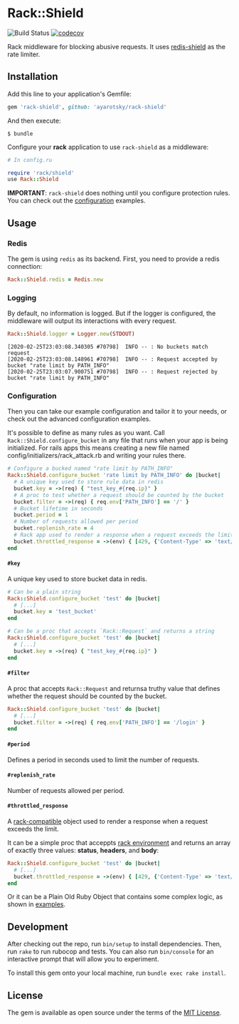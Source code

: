 # Rack::Shield

![Build Status](https://github.com/ayarotsky/rack-shield/actions/workflows/code_review.yml/badge.svg?branch=main) [![codecov](https://codecov.io/gh/ayarotsky/rack-shield/branch/main/graph/badge.svg?token=X765RW7E2T)](https://codecov.io/gh/ayarotsky/rack-shield)

Rack middleware for blocking abusive requests.
It uses [redis-shield](https://github.com/ayarotsky/redis-shield) as the rate limiter.

## Installation

Add this line to your application's Gemfile:

```ruby
gem 'rack-shield', github: 'ayarotsky/rack-shield'
```

And then execute:

    $ bundle

Configure your __rack__ application to use `rack-shield` as a middleware:

```ruby
# In config.ru

require 'rack/shield'
use Rack::Shield
```

__IMPORTANT__: `rack-shield` does nothing until you configure protection rules.
You can check out the
[configuration](https://github.com/ayarotsky/rack-shield/blob/master/examples/config.ru)
examples.

## Usage

### Redis

The gem is using `redis` as its backend. First, you need to provide a redis connection:

```ruby
Rack::Shield.redis = Redis.new
```

### Logging

By default, no information is logged. But if the logger is configured, the middleware will
output its interactions with every request.

```ruby
Rack::Shield.logger = Logger.new(STDOUT)
```

    [2020-02-25T23:03:08.340305 #70798]  INFO -- : No buckets match request
    [2020-02-25T23:03:08.148961 #70798]  INFO -- : Request accepted by bucket "rate limit by PATH_INFO"
    [2020-02-25T23:03:07.900751 #70798]  INFO -- : Request rejected by bucket "rate limit by PATH_INFO"

### Configuration

Then you can take our example configuration and tailor it to your needs, or check out the advanced configuration examples.

It's possible to define as many rules as you want. Call `Rack::Shield.configure_bucket` in any file that runs when your app is being initialized. For rails apps this means creating a new file named config/initializers/rack_attack.rb and writing your rules there.

```ruby
# Configure a bucked named "rate limit by PATH_INFO"
Rack::Shield.configure_bucket 'rate limit by PATH_INFO' do |bucket|
  # A unique key used to store rule data in redis
  bucket.key = ->(req) { "test_key_#{req.ip}" }
  # A proc to test whether a request should be counted by the bucket
  bucket.filter = ->(req) { req.env['PATH_INFO'] == '/' }
  # Bucket lifetime in seconds
  bucket.period = 1
  # Number of requests allowed per period
  bucket.replenish_rate = 4
  # Rack app used to render a response when a request exceeds the limit
  bucket.throttled_response = ->(env) { [429, {'Content-Type' => 'text/plain'}, ['Too Many Requests']] }
end
```

#### `#key`

A unique key used to store bucket data in redis.

```ruby
# Can be a plain string
Rack::Shield.configure_bucket 'test' do |bucket|
  # [...]
  bucket.key = 'test_bucket'
end

# Can be a proc that accepts `Rack::Request` and returns a string
Rack::Shield.configure_bucket 'test' do |bucket|
  # [...]
  bucket.key = ->(req) { "test_key_#{req.ip}" }
end
```

#### `#filter`

A proc that accepts `Rack::Request` and returnsa truthy value that defines whether the request should
be counted by the bucket.

```ruby
Rack::Shield.configure_bucket 'test' do |bucket|
  # [...]
  bucket.filter = ->(req) { req.env['PATH_INFO'] == '/login' }
end
```

#### `#period`

Defines a period in seconds used to limit the number of requests.

#### `#replenish_rate`

Number of requests allowed per period.

#### `#throttled_response`

A [rack-compatible](https://rack.github.io) object used to render a response when a
request exceeds the limit.

It can be a simple proc that acceppts
[rack environment](https://rubydoc.info/github/rack/rack/master/file/SPEC) and returns
an array of exactly three values: **status**, **headers**, and **body**:

```ruby
Rack::Shield.configure_bucket 'test' do |bucket|
  # [...]
  bucket.throttled_response = ->(env) { [429, {'Content-Type' => 'text/plain'}, ['Too Many Requests']]
end
```

Or it can be a Plain Old Ruby Object that contains some complex logic, as shown in
[examples](https://github.com/ayarotsky/rack-shield/blob/master/examples/throttled_response.rb).

## Development

After checking out the repo, run `bin/setup` to install dependencies. Then, run `rake` to run rubocop and tests. You can also run `bin/console` for an interactive prompt that will allow you to experiment.

To install this gem onto your local machine, run `bundle exec rake install`.

## License

The gem is available as open source under the terms of the [MIT License](https://opensource.org/licenses/MIT).
